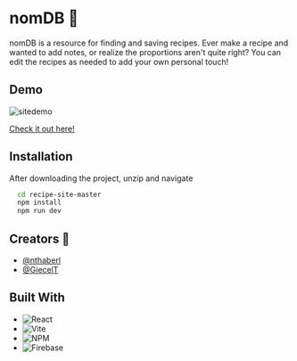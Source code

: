 
# nomDB 🍰

nomDB is a resource for finding and saving recipes. Ever make a recipe and wanted to add notes, or realize the proportions aren't quite right? You can edit the recipes as needed to add your own personal touch!

## Demo
![sitedemo](public/assets/images/sitedemo.gif)

[Check it out here!](https://nom-db.netlify.app/)

## Installation

After downloading the project, unzip and navigate 

```bash
  cd recipe-site-master
  npm install
  npm run dev
```
    
    
## Creators 👋

- [@nthaberl](https://www.github.com/nthaberl)
 - [@GiecelT](https://www.github/com/GiecelT)


## Built With
* ![React](https://img.shields.io/badge/react-%2320232a.svg?style=for-the-badge&logo=react&logoColor=%2361DAFB)
* ![Vite](https://img.shields.io/badge/vite-%23646CFF.svg?style=for-the-badge&logo=vite&logoColor=white)
* ![NPM](https://img.shields.io/badge/NPM-%23CB3837.svg?style=for-the-badge&logo=npm&logoColor=white)
* ![Firebase](https://img.shields.io/badge/firebase-a08021?style=for-the-badge&logo=firebase&logoColor=ffcd34)